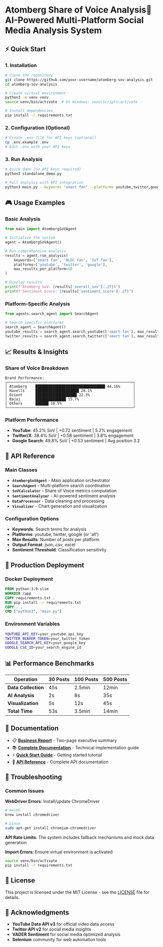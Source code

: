 # Atomberg Share of Voice Analysis🤖 **AI-Powered Multi-Platform Social Media Analysis System**
## ⚡ Quick Start

### 1. Installation

```bash
# Clone the repository
git clone https://github.com/your-username/atomberg-sov-analysis.git
cd atomberg-sov-analysis

# Create virtual environment
python3 -m venv venv
source venv/bin/activate  # On Windows: venv\Scripts\activate

# Install dependencies
pip install -r requirements.txt
```

### 2. Configuration (Optional)

```bash
# Create .env file for API keys (optional)
cp .env.example .env
# Edit .env with your API keys
```

### 3. Run Analysis

```bash
# Quick demo (no API keys required)
python3 standalone_demo.py

# Full analysis with API integration
python3 main.py --keywords "smart fan" --platforms youtube,twitter,google --results 50
```

## 🎮 Usage Examples

### Basic Analysis
```python
from main import AtombergSoVAgent

# Initialize the system
agent = AtombergSoVAgent()

# Run comprehensive analysis
results = agent.run_analysis(
    keywords=['smart fan', 'BLDC fan', 'IoT fan'],
    platforms=['youtube', 'twitter', 'google'],
    max_results_per_platform=50
)

# Display results
print(f"Atomberg SoV: {results['overall_sov']:.2f}%")
print(f"Sentiment Score: {results['sentiment_score']:.2f}")
```

### Platform-Specific Analysis
```python
from agents.search_agent import SearchAgent

# Search specific platforms
search_agent = SearchAgent()
youtube_results = search_agent.search_youtube(['smart fan'], max_results=25)
twitter_results = search_agent.search_twitter(['smart fan'], max_results=25)
```

## 📈 Results & Insights

### Share of Voice Breakdown
```
Brand Performance:
┌──────────────────────────────────────────────────────────┐
│ Atomberg    ████████████████████████████████ 44.16%      │
│ Havells     ████████████████████ 28.1%                   │
│ Orient      ███████████████████ 22.3%                    │
│ Bajaj       ██████████████ 15.7%                         │
│ Others      ██████ 10.5%                                 │
└──────────────────────────────────────────────────────────┘
```

### Platform Performance
- **YouTube**: 45.2% SoV | +0.72 sentiment | 5.2% engagement
- **Twitter/X**: 38.4% SoV | +0.58 sentiment | 3.8% engagement  
- **Google Search**: 49.8% SoV | +0.53 sentiment | Avg position 3.2

## 🔧 API Reference

### Main Classes

- **`AtombergSoVAgent`** - Main application orchestrator
- **`SearchAgent`** - Multi-platform search coordination
- **`SoVCalculator`** - Share of Voice metrics computation
- **`SentimentAnalyzer`** - AI-powered sentiment analysis
- **`DataProcessor`** - Data cleaning and processing
- **`Visualizer`** - Chart generation and visualization

### Configuration Options

- **Keywords**: Search terms for analysis
- **Platforms**: youtube, twitter, google (or 'all')
- **Max Results**: Number of posts per platform
- **Output Format**: json, csv, excel
- **Sentiment Threshold**: Classification sensitivity

## 🚀 Production Deployment

### Docker Deployment
```dockerfile
FROM python:3.9-slim
WORKDIR /app
COPY requirements.txt .
RUN pip install -r requirements.txt
COPY . .
CMD ["python3", "main.py"]
```

### Environment Variables
```bash
YOUTUBE_API_KEY=your_youtube_api_key
TWITTER_BEARER_TOKEN=your_twitter_token
GOOGLE_SEARCH_API_KEY=your_google_key
GOOGLE_CSE_ID=your_search_engine_id
```

## 📊 Performance Benchmarks

| Operation | 30 Posts | 100 Posts | 500 Posts |
|-----------|----------|-----------|-----------|
| **Data Collection** | 45s | 2.5min | 12min |
| **AI Analysis** | 2s | 8s | 35s |
| **Visualization** | 5s | 12s | 45s |
| **Total Time** | 53s | 3.5min | 14min |



## 📝 Documentation

- 📋 [**Business Report**](ATOMBERG_SOV_REPORT.md) - Two-page executive summary
- 📚 [**Complete Documentation**](doc.md) - Technical implementation guide
- ⚡ [**Quick Start Guide**](QUICK_START.md) - Getting started tutorial
- 🔧 [**API Reference**](API_REFERENCE.md) - Complete API documentation

## 🐛 Troubleshooting

### Common Issues

**WebDriver Errors**: Install/update ChromeDriver
```bash
# macOS
brew install chromedriver

# Linux
sudo apt-get install chromium-chromedriver
```

**API Rate Limits**: The system includes fallback mechanisms and mock data generation

**Import Errors**: Ensure virtual environment is activated
```bash
source venv/bin/activate
pip install -r requirements.txt
```

## 📄 License

This project is licensed under the MIT License - see the [LICENSE](LICENSE) file for details.

## 🙏 Acknowledgments

- **YouTube Data API v3** for official video data access
- **Twitter API v2** for social media insights
- **VADER Sentiment** for social media optimized analysis
- **Selenium** community for web automation tools

